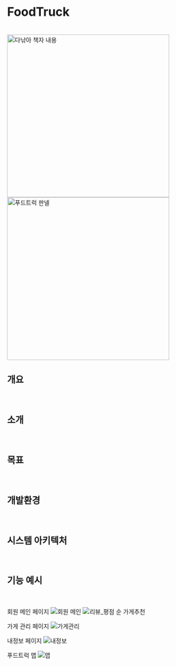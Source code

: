 # FoodTruck
<br>
<img width="380" alt="다낚아 책자 내용" src="https://user-images.githubusercontent.com/71696834/202945653-9e672d6c-53f3-44f8-9ce6-1147874165b5.png"> <img width="380" alt="푸드트럭 판넬" src=https://user-images.githubusercontent.com/71696834/202946227-4ecdecac-c026-44a1-b4c5-06b999c391ac.png>

## 개요
<br>

## 소개 
<br>

## 목표 
<br>

## 개발환경
<br>

## 시스템 아키텍처
<br>

## 기능 예시
<br>

회원 메인 페이지
![회원 메인](https://user-images.githubusercontent.com/71696834/224363860-f4967fdd-a1bb-4d66-968d-e78398663fdd.jpg)
![리뷰_평점 순 가게추천](https://user-images.githubusercontent.com/71696834/224364063-e639b1ad-80ee-41a8-88ae-bc80c15fd304.jpg)

가게 관리 페이지
![가게관리](https://user-images.githubusercontent.com/71696834/224363925-34b7e4a7-424d-43d4-a597-6a68be5f757b.jpg)

내정보 페이지
![내정보](https://user-images.githubusercontent.com/71696834/224364003-34d1a002-dae3-4ff0-a9b1-2bd6228dbc92.jpg)

푸드트럭 맵
![맵](https://user-images.githubusercontent.com/71696834/224364160-0cc96499-a52f-4797-b337-2bc37357a645.jpg)
